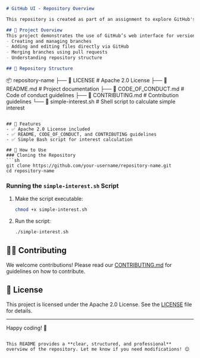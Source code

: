 ```markdown
# GitHub UI - Repository Overview  

This repository is created as part of an assignment to explore GitHub's UI functionalities, including creating branches, managing files, and merging pull requests.  

## 📌 Project Overview  
This project demonstrates the use of GitHub’s web interface for version control. It includes:  
- Creating and managing branches  
- Adding and editing files directly via GitHub  
- Merging branches using pull requests  
- Understanding repository structure  

## 📂 Repository Structure  
```
📦 repository-name
├── 📜 LICENSE                 # Apache 2.0 License
├── 📜 README.md               # Project documentation
├── 📜 CODE_OF_CONDUCT.md       # Code of conduct guidelines
├── 📜 CONTRIBUTING.md          # Contribution guidelines
└── 📜 simple-interest.sh       # Shell script to calculate simple interest
```

## 🚀 Features  
- ✅ Apache 2.0 License included  
- ✅ README, CODE_OF_CONDUCT, and CONTRIBUTING guidelines  
- ✅ Simple Bash script for interest calculation  

## 📖 How to Use  
### Cloning the Repository  
```sh
git clone https://github.com/your-username/repository-name.git
cd repository-name
```

### Running the `simple-interest.sh` Script  
1. Make the script executable:  
   ```sh
   chmod +x simple-interest.sh
   ```
2. Run the script:  
   ```sh
   ./simple-interest.sh
   ```

## 👨‍💻 Contributing  
We welcome contributions! Please read our [CONTRIBUTING.md](CONTRIBUTING.md) for guidelines on how to contribute.

## 📜 License  
This project is licensed under the Apache 2.0 License. See the [LICENSE](LICENSE) file for details.

---

Happy coding! 🚀  
```

This README provides a **clear, structured, and professional** overview of the repository. Let me know if you need modifications! 😊
